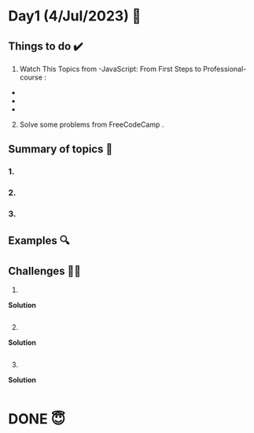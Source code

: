 #  Day1 (4/Jul/2023) 🚀

## Things to do ✔️

1. Watch This Topics from -JavaScript: From First Steps to Professional- course :
  - 
  - 
  - 
2. Solve some problems from FreeCodeCamp .
  

## Summary of topics 📝

### 1. 

### 2. 

### 3. 

## Examples 🔍

## Challenges 💪🏽

1.

**Solution**

```
```

2.

**Solution**

```
```

3.

**Solution**

```
```

# DONE 😇
